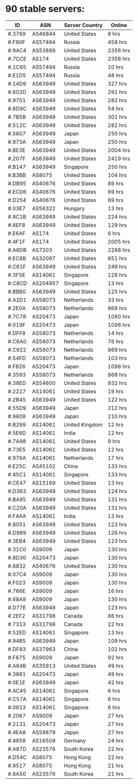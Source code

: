 # 90 stable servers:

| ID | ASN | Server Country | Online |
| ------ | ------ | ------ | ------ |
| #.3769 | AS46844 | United States | 8 hrs |
| #.F90F | AS57494 | Russia | 458 hrs |
| #.9AC4 | AS53889 | United States | 2356 hrs |
| #.7CCE | AS174 | United States | 2356 hrs |
| #.1C65 | AS57494 | Russia | 10 hrs |
| #.E1D5 | AS57494 | Russia | 48 hrs |
| #.14D9 | AS63949 | United States | 327 hrs |
| #.602D | AS63949 | United States | 291 hrs |
| #.9701 | AS63949 | United States | 282 hrs |
| #.6D9C | AS63949 | United States | 54 hrs |
| #.7B5B | AS63949 | United States | 301 hrs |
| #.512C | AS63949 | United States | 282 hrs |
| #.5607 | AS63949 | Japan | 250 hrs |
| #.973A | AS63949 | Japan | 250 hrs |
| #.BE3E | AS63949 | United States | 2004 hrs |
| #.207F | AS63949 | United States | 2419 hrs |
| #.B147 | AS63949 | Singapore | 250 hrs |
| #.B3BB | AS8075 | United States | 104 hrs |
| #.DB95 | AS40676 | United States | 89 hrs |
| #.ECD6 | AS40676 | United States | 89 hrs |
| #.D254 | AS40676 | United States | 89 hrs |
| #.03E7 | AS56322 | Hungary | 13 hrs |
| #.8C1B | AS63949 | United States | 224 hrs |
| #.6EF8 | AS63949 | United States | 129 hrs |
| #.E6AF | AS174 | United States | 6 hrs |
| #.4F1F | AS174 | United States | 2005 hrs |
| #.A6DB | AS7203 | United States | 2288 hrs |
| #.EC8B | AS32097 | United States | 651 hrs |
| #.C61F | AS63949 | United States | 249 hrs |
| #.3F5E | AS14061 | Singapore | 128 hrs |
| #.C8CD | AS204957 | Singapore | 13 hrs |
| #.BBB0 | AS63949 | United States | 125 hrs |
| #.A2D1 | AS58073 | Netherlands | 33 hrs |
| #.2E0A | AS58073 | Netherlands | 868 hrs |
| #.7C78 | AS20473 | Japan | 1080 hrs |
| #.019F | AS20473 | Japan | 1098 hrs |
| #.DFF8 | AS58073 | Netherlands | 14 hrs |
| #.C6A0 | AS58073 | Netherlands | 76 hrs |
| #.C922 | AS58073 | Netherlands | 869 hrs |
| #.54FD | AS58073 | Netherlands | 103 hrs |
| #.FB26 | AS20473 | Japan | 1098 hrs |
| #.3593 | AS58073 | Netherlands | 868 hrs |
| #.38ED | AS54600 | United States | 932 hrs |
| #.2227 | AS14061 | United States | 19 hrs |
| #.2B45 | AS63949 | United States | 122 hrs |
| #.55D9 | AS63949 | Japan | 212 hrs |
| #.9808 | AS63949 | Japan | 210 hrs |
| #.B299 | AS14061 | United Kingdom | 12 hrs |
| #.5E6D | AS14061 | India | 12 hrs |
| #.7A98 | AS14061 | United States | 9 hrs |
| #.73E5 | AS14061 | United States | 12 hrs |
| #.976A | AS14061 | Netherlands | 17 hrs |
| #.E25C | AS45102 | China | 133 hrs |
| #.45C1 | AS14061 | Singapore | 133 hrs |
| #.CE47 | AS15169 | United States | 13 hrs |
| #.D363 | AS63949 | United States | 124 hrs |
| #.BA95 | AS63949 | United States | 131 hrs |
| #.C20A | AS63949 | United States | 131 hrs |
| #.F4AA | AS14061 | India | 13 hrs |
| #.8051 | AS63949 | United States | 123 hrs |
| #.D989 | AS63949 | United States | 126 hrs |
| #.3EB4 | AS63949 | United States | 123 hrs |
| #.31C0 | AS9009 | Japan | 130 hrs |
| #.8D30 | AS20473 | Japan | 130 hrs |
| #.8832 | AS40676 | United States | 130 hrs |
| #.07C4 | AS9009 | Japan | 130 hrs |
| #.F023 | AS9009 | Japan | 130 hrs |
| #.766E | AS9009 | Japan | 16 hrs |
| #.68A9 | AS9009 | Japan | 130 hrs |
| #.D77E | AS63949 | Japan | 123 hrs |
| #.2EF2 | AS31798 | Canada | 86 hrs |
| #.7313 | AS31798 | Canada | 22 hrs |
| #.52ED | AS14061 | Singapore | 13 hrs |
| #.94B5 | AS63949 | Japan | 109 hrs |
| #.DF83 | AS37963 | China | 102 hrs |
| #.F875 | AS9009 | Japan | 92 hrs |
| #.A64B | AS35913 | United States | 49 hrs |
| #.3881 | AS20473 | Japan | 49 hrs |
| #.0E1E | AS63949 | Japan | 42 hrs |
| #.AC45 | AS14061 | Singapore | 6 hrs |
| #.C57A | AS14061 | Singapore | 6 hrs |
| #.0613 | AS14061 | Singapore | 6 hrs |
| #.2067 | AS9009 | Japan | 27 hrs |
| #.2131 | AS20473 | Japan | 27 hrs |
| #.4EA8 | AS58879 | Japan | 27 hrs |
| #.4858 | AS16509 | Germany | 24 hrs |
| #.A87D | AS23576 | South Korea | 22 hrs |
| #.D54C | AS8075 | Hong Kong | 22 hrs |
| #.9517 | AS8075 | Hong Kong | 21 hrs |
| #.8A50 | AS23576 | South Korea | 21 hrs |

